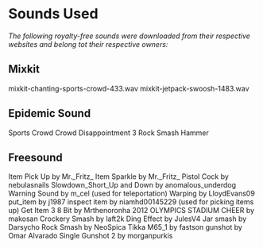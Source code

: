 # Sounds Used
_The following royalty-free sounds were downloaded from their respective websites and belong tot their respective owners:_
## Mixkit
mixkit-chanting-sports-crowd-433.wav
mixkit-jetpack-swoosh-1483.wav

## Epidemic Sound
Sports Crowd
Crowd Disappointment 3
Rock Smash Hammer

## Freesound
Item Pick Up by Mr.\_Fritz\_
Item Sparkle by Mr.\_Fritz\_
Pistol Cock by nebulasnails
Slowdown\_Short\_Up and Down by anomalous\_underdog
Warning Sound by m\_cel (used for teleportation)
Warping by LloydEvans09
put\_item by j1987
inspect item by niamhd00145229 (used for picking items up)
Get Item 3 8 Bit by Mrthenoronha
2012 OLYMPICS STADIUM CHEER by makosan
Crockery Smash by laft2k
Ding Effect by JulesV4
Jar smash by Darsycho
Rock Smash by NeoSpica
Tikka M65\_1 by fastson
gunshot by Omar Alvarado
Single Gunshot 2 by morganpurkis
